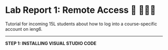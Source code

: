 
# Lab Report 1: Remote Access 🚗 💨💨💨 
Tutorial for incoming 15L students about how to log into a course-specific account on ieng6.

---

**STEP 1: INSTALLING VISUAL STUDIO CODE**
